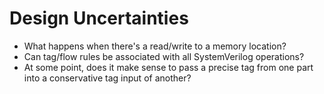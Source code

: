 # Design Uncertainties

* What happens when there's a read/write to a memory location?
* Can tag/flow rules be associated with all SystemVerilog operations?
* At some point, does it make sense to pass a precise tag from one part into a conservative tag input of another?

